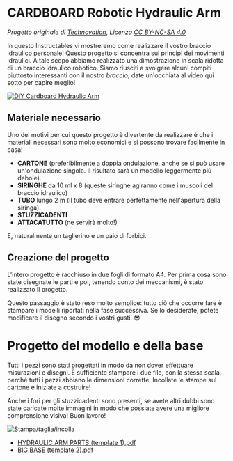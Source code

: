 # CARDBOARD Robotic Hydraulic Arm

_Progetto originale di [Technovation](mailto:technovationrobot@gmail.com), Licenza [CC BY-NC-SA 4.0](https://creativecommons.org/licenses/by-nc-sa/4.0/deed.it)_

In questo Instructables vi mostreremo come realizzare il vostro braccio idraulico personale! Questo progetto si concentra sui principi dei movimenti idraulici. A tale scopo abbiamo realizzato una dimostrazione in scala ridotta di un braccio idraulico robotico. Siamo riusciti a svolgere alcuni compiti piuttosto interessanti con il nostro _braccio_, date un'occhiata al video qui sotto per capire meglio!

[![DIY Cardboard Hydraulic Arm](https://img.youtube.com/vi/Eqn4g2aQ70U/0.jpg)](https://www.youtube.com/watch?v=Eqn4g2aQ70U)

## Materiale necessario

Uno dei motivi per cui questo progetto è divertente da realizzare è che i materiali necessari sono molto economici e si possono trovare facilmente in casa!

* **CARTONE** (preferibilmente a doppia ondulazione, anche se si può usare un'ondulazione singola. Il risultato sarà un modello leggermente più debole).
* **SIRINGHE** da 10 ml x 8 (queste siringhe agiranno come i muscoli del braccio idraulico)
* **TUBO** lungo 2 m (il tubo deve entrare perfettamente nell'apertura della siringa).
* **STUZZICADENTI**
* **ATTACATUTTO** (ne servirà molto!)

E, naturalmente un taglierino e un paio di forbici.

## Creazione del progetto

L'intero progetto è racchiuso in due fogli di formato A4. Per prima cosa sono state disegnate le parti e poi, tenendo conto dei meccanismi, è stato realizzato il progetto.

Questo passaggio è stato reso molto semplice: tutto ciò che occorre fare è stampare i modelli riportati nella fase successiva. Se lo desiderate, potete modificare il disegno secondo i vostri gusti. 😎

# Progetto del modello e della base

Tutti i pezzi sono stati progettati in modo da non dover effettuare misurazioni e disegni. È sufficiente stampare i due file, con la stessa scala, perché tutti i pezzi abbiano le dimensioni corrette. Incollate le stampe sul cartone e iniziate a costruire!

Anche i fori per gli stuzzicadenti sono presenti, se avete altri dubbi sono state caricate molte immagini in modo che possiate avere una migliore comprensione visiva! Buon lavoro!

![Stampa/taglia/incolla](https://upload.wikimedia.org/wikipedia/commons/2/2c/Pdflogogt.png)

* [HYDRAULIC ARM PARTS (template 1).pdf](HYDRAULIC%20ARM%20PARTS%20(template%201).pdf)
* [BIG BASE (template 2).pdf](BIG%20BASE%20(template%202).pdf)
